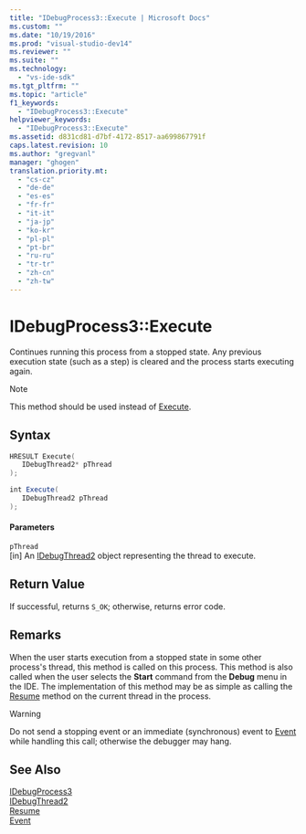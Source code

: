 ```yaml
---
title: "IDebugProcess3::Execute | Microsoft Docs"
ms.custom: ""
ms.date: "10/19/2016"
ms.prod: "visual-studio-dev14"
ms.reviewer: ""
ms.suite: ""
ms.technology: 
  - "vs-ide-sdk"
ms.tgt_pltfrm: ""
ms.topic: "article"
f1_keywords: 
  - "IDebugProcess3::Execute"
helpviewer_keywords: 
  - "IDebugProcess3::Execute"
ms.assetid: d831cd81-d7bf-4172-8517-aa699867791f
caps.latest.revision: 10
ms.author: "gregvanl"
manager: "ghogen"
translation.priority.mt: 
  - "cs-cz"
  - "de-de"
  - "es-es"
  - "fr-fr"
  - "it-it"
  - "ja-jp"
  - "ko-kr"
  - "pl-pl"
  - "pt-br"
  - "ru-ru"
  - "tr-tr"
  - "zh-cn"
  - "zh-tw"
---
```

# IDebugProcess3::Execute
Continues running this process from a stopped state. Any previous execution state (such as a step) is cleared and the process starts executing again.  
  
> [!NOTE]
>  This method should be used instead of [Execute](../extensibility-debugger-reference/idebugprogram2--execute.md).  
  
## Syntax  
  
```cpp  
HRESULT Execute(  
   IDebugThread2* pThread  
);  
```  
  
```c#  
int Execute(  
   IDebugThread2 pThread  
);  
```  
  
#### Parameters  
 `pThread`  
 [in] An [IDebugThread2](../extensibility-debugger-reference/idebugthread2.md) object representing the thread to execute.  
  
## Return Value  
 If successful, returns `S_OK`; otherwise, returns error code.  
  
## Remarks  
 When the user starts execution from a stopped state in some other process's thread, this method is called on this process. This method is also called when the user selects the **Start** command from the **Debug** menu in the IDE. The implementation of this method may be as simple as calling the [Resume](../extensibility-debugger-reference/idebugthread2--resume.md) method on the current thread in the process.  
  
> [!WARNING]
>  Do not send a stopping event or an immediate (synchronous) event to [Event](../extensibility-debugger-reference/idebugeventcallback2--event.md) while handling this call; otherwise the debugger may hang.  
  
## See Also  
 [IDebugProcess3](../extensibility-debugger-reference/idebugprocess3.md)   
 [IDebugThread2](../extensibility-debugger-reference/idebugthread2.md)   
 [Resume](../extensibility-debugger-reference/idebugthread2--resume.md)   
 [Event](../extensibility-debugger-reference/idebugeventcallback2--event.md)